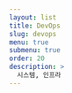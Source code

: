 ```yaml
---
layout: list
title: DevOps 
slug: devops
menu: true
submenu: true
order: 20
description: >
  시스템, 인프라
---
```

